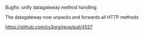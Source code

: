 Bugfix: unify datagateway method handling

The datagateway now unpacks and forwards all HTTP methods

https://github.com/cs3org/reva/pull/4527
